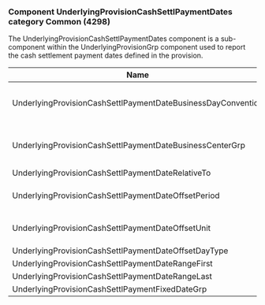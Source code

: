 ### Component UnderlyingProvisionCashSettlPaymentDates category Common (4298)

The UnderlyingProvisionCashSettlPaymentDates component is a sub-component within the UnderlyingProvisionGrp component used to report the cash settlement payment dates defined in the provision.

| Name                                                         | Tag   | Req'd | Documentation                                                                                                                               |
|--------------------------------------------------------------|-------|----------|-------------------------------------------------------------------------------------------------------------------------------|
| UnderlyingProvisionCashSettlPaymentDateBusinessDayConvention | 42092 |       | When specified, this overrides the busienss day convention defined in the UnderlyingDateAdjustment component in UnderlyingInstrument. The specified value would be specific to this instance of the provisional cash settlement payment date. |
| UnderlyingProvisionCashSettlPaymentDateBusinessCenterGrp     | group |       | When specified, this overrides the business centers defined in the UnderlyingDateAdjustment component in UnderlyingInstrument. The specified values would be specific to this instance of the provisional cash settlement payment date.       |
| UnderlyingProvisionCashSettlPaymentDateRelativeTo            | 42093 |       |                                                                                                                                |
| UnderlyingProvisionCashSettlPaymentDateOffsetPeriod          | 42094 |       | Conditionally required when UnderlyingProvisionCashSettlPaymentDateOffsetUnit(42095) is specified.                                                                                                                               |
| UnderlyingProvisionCashSettlPaymentDateOffsetUnit            | 42095 |       | Conditionally required when UnderlyingProvisionCashSettlPaymentDateOffsetPeriod(42094) is specified.                                                                                                                               |
| UnderlyingProvisionCashSettlPaymentDateOffsetDayType         | 42096 |       |                                                                                                                                |
| UnderlyingProvisionCashSettlPaymentDateRangeFirst            | 42097 |       |                                                                                                                                |
| UnderlyingProvisionCashSettlPaymentDateRangeLast             | 42098 |       |                                                                                                                                |
| UnderlyingProvisionCashSettlPaymentFixedDateGrp              | group |       |                                                                                                                                |

